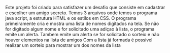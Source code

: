 Este projeto foi criado para satisfazer um desafio que consiste em cadastrar e escolher um amigo secreto.
Temos 3 arquivos onde temos o programa java script, a estrutura HTML e os estilos em CSS.
O programa primeiramente cria e mostra uma lista de nomes digitados na tela. Se não for digitado algum nome e 
for solicitado uma adiçao à lista, o programa emite um alerta. Tambem emite um alerta se for solicitado o sorteio 
e não houver elementos na lista de amigos
Com a lista já formada é possivel realizar um sorteio para mostrar um dos nomes da lista
